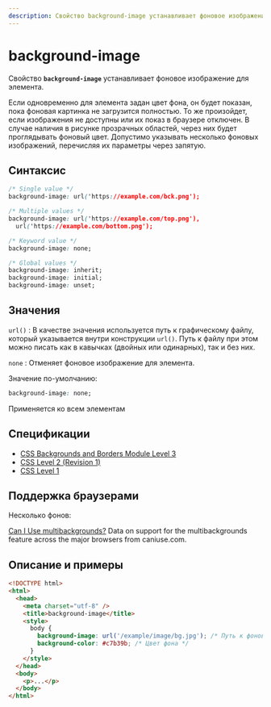 ```yaml
---
description: Свойство background-image устанавливает фоновое изображение для элемента
---
```


# background-image

Свойство **`background-image`** устанавливает фоновое изображение для элемента.

Если одновременно для элемента задан цвет фона, он будет показан, пока фоновая картинка не загрузится полностью. То же произойдет, если изображения не доступны или их показ в браузере отключен. В случае наличия в рисунке прозрачных областей, через них будет проглядывать фоновый цвет. Допустимо указывать несколько фоновых изображений, перечисляя их параметры через запятую.

## Синтаксис

```css
/* Single value */
background-image: url('https://example.com/bck.png');

/* Multiple values */
background-image: url('https://example.com/top.png'),
  url('https://example.com/bottom.png');

/* Keyword value */
background-image: none;

/* Global values */
background-image: inherit;
background-image: initial;
background-image: unset;
```

## Значения

`url()`
: В качестве значения используется путь к графическому файлу, который указывается внутри конструкции `url()`. Путь к файлу при этом можно писать как в кавычках (двойных или одинарных), так и без них.

`none`
: Отменяет фоновое изображение для элемента.

Значение по-умолчанию:

```css
background-image: none;
```

Применяется ко всем элементам

## Спецификации

- [CSS Backgrounds and Borders Module Level 3](http://dev.w3.org/csswg/css3-background/#background-image)
- [CSS Level 2 (Revision 1)](http://www.w3.org/TR/CSS2/colors.html#propdef-background-image)
- [CSS Level 1](http://www.w3.org/TR/CSS1/#background-image)

## Поддержка браузерами

Несколько фонов:

<p class="ciu_embed" data-feature="multibackgrounds" data-periods="future_1,current,past_1,past_2">
  <a href="http://caniuse.com/#feat=multibackgrounds">Can I Use multibackgrounds?</a> Data on support for the multibackgrounds feature across the major browsers from caniuse.com.
</p>

## Описание и примеры

```html
<!DOCTYPE html>
<html>
  <head>
    <meta charset="utf-8" />
    <title>background-image</title>
    <style>
      body {
        background-image: url('/example/image/bg.jpg'); /* Путь к фоновому изображению */
        background-color: #c7b39b; /* Цвет фона */
      }
    </style>
  </head>
  <body>
    <p>...</p>
  </body>
</html>
```
